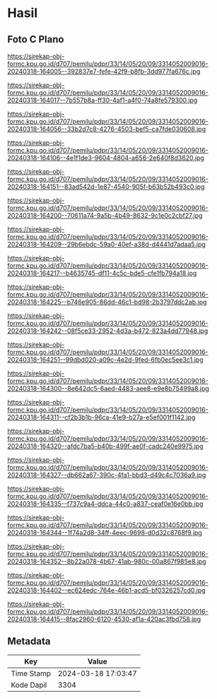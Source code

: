 # Hasil

## Foto C Plano

https://sirekap-obj-formc.kpu.go.id/d707/pemilu/pdpr/33/14/05/20/09/3314052009016-20240318-164005--392837e7-fefe-42f9-b8fb-3dd977fa676c.jpg

https://sirekap-obj-formc.kpu.go.id/d707/pemilu/pdpr/33/14/05/20/09/3314052009016-20240318-164017--7b557b8a-ff30-4af1-a4f0-74a8fe579300.jpg

https://sirekap-obj-formc.kpu.go.id/d707/pemilu/pdpr/33/14/05/20/09/3314052009016-20240318-164056--33b2d7c8-4276-4503-bef5-ca7fde030608.jpg

https://sirekap-obj-formc.kpu.go.id/d707/pemilu/pdpr/33/14/05/20/09/3314052009016-20240318-164106--4e1f1de3-9604-4804-a656-2e640f8d3620.jpg

https://sirekap-obj-formc.kpu.go.id/d707/pemilu/pdpr/33/14/05/20/09/3314052009016-20240318-164151--83ad542d-1e87-4540-905f-b63b52b493c0.jpg

https://sirekap-obj-formc.kpu.go.id/d707/pemilu/pdpr/33/14/05/20/09/3314052009016-20240318-164200--70611a74-9a5b-4b49-8632-9c1e0c2cbf27.jpg

https://sirekap-obj-formc.kpu.go.id/d707/pemilu/pdpr/33/14/05/20/09/3314052009016-20240318-164209--29b6ebdc-59a0-40ef-a38d-d4441d7adaa5.jpg

https://sirekap-obj-formc.kpu.go.id/d707/pemilu/pdpr/33/14/05/20/09/3314052009016-20240318-164217--b4635745-df11-4c5c-bde5-cfe1fb794a18.jpg

https://sirekap-obj-formc.kpu.go.id/d707/pemilu/pdpr/33/14/05/20/09/3314052009016-20240318-164225--b746e905-86dd-46c1-bd98-2b3797ddc2ab.jpg

https://sirekap-obj-formc.kpu.go.id/d707/pemilu/pdpr/33/14/05/20/09/3314052009016-20240318-164242--08f5ce33-2952-4d3a-b472-823a4dd77948.jpg

https://sirekap-obj-formc.kpu.go.id/d707/pemilu/pdpr/33/14/05/20/09/3314052009016-20240318-164251--99dbd020-a09c-4e2d-9fed-6fb0ec5ee3c1.jpg

https://sirekap-obj-formc.kpu.go.id/d707/pemilu/pdpr/33/14/05/20/09/3314052009016-20240318-164300--8e642dc5-6aed-4483-aee8-e9e8b75499a8.jpg

https://sirekap-obj-formc.kpu.go.id/d707/pemilu/pdpr/33/14/05/20/09/3314052009016-20240318-164311--cf2b3b1b-96ca-41e9-b27a-e5ef001f1142.jpg

https://sirekap-obj-formc.kpu.go.id/d707/pemilu/pdpr/33/14/05/20/09/3314052009016-20240318-164320--afdc7ba5-b40b-499f-ae0f-cadc240e9975.jpg

https://sirekap-obj-formc.kpu.go.id/d707/pemilu/pdpr/33/14/05/20/09/3314052009016-20240318-164327--db662a67-390c-4fa1-bbd3-d49c4c7036a9.jpg

https://sirekap-obj-formc.kpu.go.id/d707/pemilu/pdpr/33/14/05/20/09/3314052009016-20240318-164335--f737c9a4-ddca-44c0-a837-ceaf0e16e0bb.jpg

https://sirekap-obj-formc.kpu.go.id/d707/pemilu/pdpr/33/14/05/20/09/3314052009016-20240318-164344--1f74a2d8-34ff-4eec-9698-d0d32c8768f9.jpg

https://sirekap-obj-formc.kpu.go.id/d707/pemilu/pdpr/33/14/05/20/09/3314052009016-20240318-164352--8b22a078-4b67-41ab-980c-00a867f985e8.jpg

https://sirekap-obj-formc.kpu.go.id/d707/pemilu/pdpr/33/14/05/20/09/3314052009016-20240318-164402--ec624edc-764e-46b1-acd5-bf0326257cd0.jpg

https://sirekap-obj-formc.kpu.go.id/d707/pemilu/pdpr/33/14/05/20/09/3314052009016-20240318-164415--8fac2960-6120-4530-af1a-420ac3fbd758.jpg


## Metadata

| Key        | Value               |
| ---------- | ------------------- |
| Time Stamp | 2024-03-18 17:03:47 |
| Kode Dapil | 3304                |



